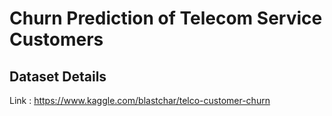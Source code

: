 # Churn Prediction of Telecom Service Customers
## Dataset Details
Link : https://www.kaggle.com/blastchar/telco-customer-churn
